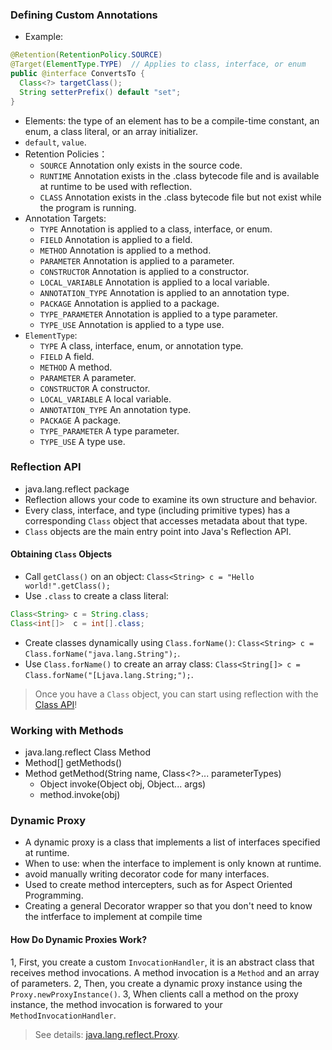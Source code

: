 ### Defining Custom Annotations
- Example:
```java
@Retention(RetentionPolicy.SOURCE)
@Target(ElementType.TYPE)  // Applies to class, interface, or enum
public @interface ConvertsTo {
  Class<?> targetClass();
  String setterPrefix() default "set";
}
```
- Elements: the type of an element has to be a compile-time constant, an enum, a class literal, or an array initializer.
- `default`, `value`.
- Retention Policies：
  - `SOURCE`	Annotation only exists in the source code.
  - `RUNTIME`	Annotation exists in the .class bytecode file and is available at runtime to be used with reflection.
  - `CLASS`	Annotation exists in the .class bytecode file but not exist while the program is running.
- Annotation Targets:
  - `TYPE`	Annotation is applied to a class, interface, or enum.
  - `FIELD`	Annotation is applied to a field.
  - `METHOD`	Annotation is applied to a method.
  - `PARAMETER`	Annotation is applied to a parameter.
  - `CONSTRUCTOR`	Annotation is applied to a constructor.
  - `LOCAL_VARIABLE`	Annotation is applied to a local variable.
  - `ANNOTATION_TYPE`	Annotation is applied to an annotation type.
  - `PACKAGE`	Annotation is applied to a package.
  - `TYPE_PARAMETER`	Annotation is applied to a type parameter.
  - `TYPE_USE`	Annotation is applied to a type use.
- `ElementType`:
  - `TYPE`	A class, interface, enum, or annotation type.
  - `FIELD`	A field.
  - `METHOD`	A method.
  - `PARAMETER`	A parameter.
  - `CONSTRUCTOR`	A constructor.
  - `LOCAL_VARIABLE`	A local variable.
  - `ANNOTATION_TYPE`	An annotation type.
  - `PACKAGE`	A package.
  - `TYPE_PARAMETER`	A type parameter.
  - `TYPE_USE`	A type use.


### Reflection API
- java.lang.reflect package
- Reflection allows your code to examine its own structure and behavior.
- Every class, interface, and type (including primitive types) has a corresponding `Class` object that accesses metadata about that type.
- `Class` objects are the main entry point into Java's Reflection API.

#### Obtaining `Class` Objects
- Call `getClass()` on an object: `Class<String> c = "Hello world!".getClass();`
- Use `.class` to create a class literal:
```java
Class<String> c = String.class;
Class<int[]>  c = int[].class;
```
- Create classes dynamically using `Class.forName()`: `Class<String> c = Class.forName("java.lang.String");`.
- Use `Class.forName()` to create an array class: `Class<String[]> c = Class.forName("[Ljava.lang.String;");`.
> Once you have a `Class` object, you can start using reflection with the [Class API](https://docs.oracle.com/javase/10/docs/api/java/lang/Class.html)! 

### Working with Methods
- java.lang.reflect Class Method
- Method[] getMethods()
- Method getMethod(String name, Class<?>... parameterTypes)
  - Object invoke(Object obj, Object... args)
  - method.invoke(obj)

### Dynamic Proxy
- A dynamic proxy is a class that implements a list of interfaces specified at runtime.
- When to use: when the interface to implement is only known at runtime.
- avoid manually writing decorator code for many interfaces.
- Used to create method intercepters, such as for Aspect Oriented Programming.
- Creating a general Decorator wrapper so that you don't need to know the intferface to implement at compile time

#### How Do Dynamic Proxies Work?
1, First, you create a custom `InvocationHandler`, it is an abstract class that receives method invocations. A method invocation is a `Method` and an array of parameters.
2, Then, you create a dynamic proxy instance using the `Proxy.newProxyInstance()`.
3, When clients call a method on the proxy instance, the method invocation is forwared to your `MethodInvocationHandler`.
> See details: [java.lang.reflect.Proxy](https://docs.oracle.com/javase/8/docs/api/java/lang/reflect/Proxy.html).
